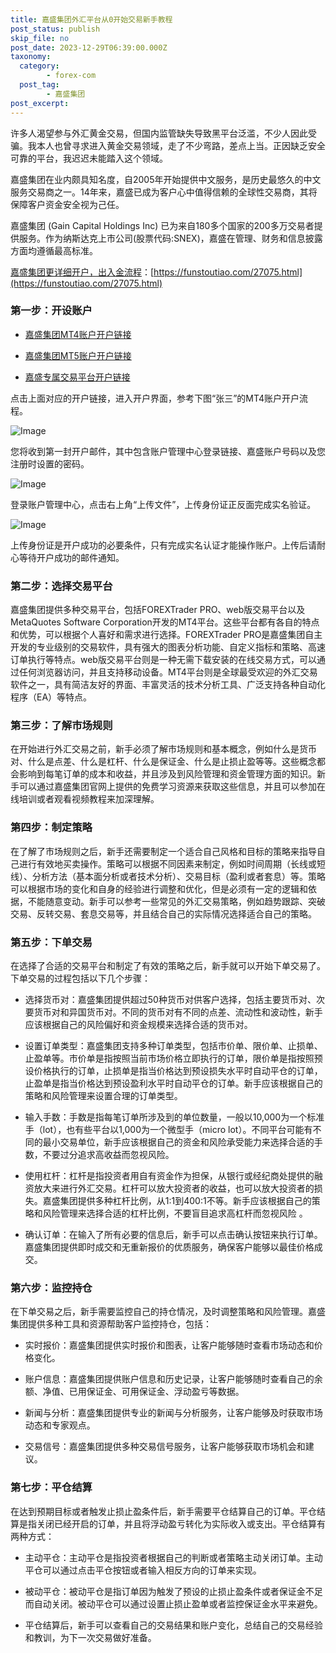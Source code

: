 ```yaml
---
title: 嘉盛集团外汇平台从0开始交易新手教程
post_status: publish
skip_file: no
post_date: 2023-12-29T06:39:00.000Z
taxonomy:
  category:
        - forex-com
  post_tag:
        - 嘉盛集团
post_excerpt: 
---
```

许多人渴望参与外汇黄金交易，但国内监管缺失导致黑平台泛滥，不少人因此受骗。我本人也曾寻求进入黄金交易领域，走了不少弯路，差点上当。正因缺乏安全可靠的平台，我迟迟未能踏入这个领域。

嘉盛集团在业内颇具知名度，自2005年开始提供中文服务，是历史最悠久的中文服务交易商之一。14年来，嘉盛已成为客户心中值得信赖的全球性交易商，其将保障客户资金安全视为己任。

嘉盛集团 (Gain Capital Holdings Inc) 已为来自180多个国家的200多万交易者提供服务。作为纳斯达克上市公司(股票代码:SNEX)，嘉盛在管理、财务和信息披露方面均遵循最高标准。

[嘉盛集团更详细开户，出入金流程](https://funstoutiao.com/27075.html)：[https://funstoutiao.com/27075.html](https://funstoutiao.com/27075.html)

### 第一步：开设账户

* [嘉盛集团MT4账户开户链接](https://s.ssgg.net/jsmt4)

* [嘉盛集团MT5账户开户链接](https://s.ssgg.net/jsmt5)

* [嘉盛专属交易平台开户链接](https://s.ssgg.net/js)

点击上面对应的开户链接，进入开户界面，参考下图“张三”的MT4账户开户流程。

![Image](https://prod-files-secure.s3.us-west-2.amazonaws.com/39ed1227-6d7d-4570-be36-9ccd4a2c4241/7a167aea-686b-400d-af59-4e18eb607a40/640.png?X-Amz-Algorithm=AWS4-HMAC-SHA256&X-Amz-Content-Sha256=UNSIGNED-PAYLOAD&X-Amz-Credential=ASIAZI2LB466UQKR7P54%2F20250903%2Fus-west-2%2Fs3%2Faws4_request&X-Amz-Date=20250903T221310Z&X-Amz-Expires=3600&X-Amz-Security-Token=IQoJb3JpZ2luX2VjEOb%2F%2F%2F%2F%2F%2F%2F%2F%2F%2FwEaCXVzLXdlc3QtMiJIMEYCIQDncQTtWyGFl4Y22C1iWq6VVXrgzcMSqrRbmY%2FEHbhT5QIhAPEW9oqmnjEluOpqixEiKkHSlLWZcNX3ZZqP8Ub5J5rZKv8DCE8QABoMNjM3NDIzMTgzODA1IgyqqgVjgZfh54BWO8Uq3AMsnkQQNYi3OadNKyU219pNpPyIbiT444L34rXiTxlJDLzoQzgoWdXBeVNKDbOPbu%2BNGYSwUHqOgOlOf%2FJaNsdKN51MBPue3EN7H4mQ94uYuqrN9eKdRElCLE4Q4S5ef%2B2279Tvt%2FM2hAzB3gte%2BaHtMWnkEjlqiHP4EMgounQZrENNopgaT%2F7RTM3uYlpvllHxbh2ojbzjH9%2F%2BYM4M32PpYZJFRzBp9afHSrP5a2dyo10It1Pn%2B034%2Bi8tB2xgyHAwNtpYSG0drLmyyihdfpj4e26iZ4lhmmzJyh90kefvlNYSyKBZOhFRyLIAdntcMK5g1bwwf5%2Fdq%2F5fUi6sFp5%2B0Hu29HqmtTmtobHpctua3dPQafYLTk3PL0mO9B4QQakQ%2BOYX%2FHMZJ8a1FBI8eQKTxy%2BixCd3apJSX7MSiSB3YkdYGxSShEKCViOqIzvGyH6o8owVniLlMx236LS8NDXB%2BnlZic4f7r%2FP1gt6nqt9HPfAHUnMrfpBDNmr6AcW0r%2FJ7GebyFyaTlrqKn6tGVjdWUpi3kHuV8ITSLAaj9p4MATfKe4i4Wk2lIQU7hk38knOb1X7JNry%2F4YZwUmJ363x4XDo%2B6Etjf6ueGaSkidh7McmF11ZkdMzioSbkjDX9OLFBjqkAdvBkzLS6CWRbcKOlTdvOWsFaqD2KvFHbgVSlu3oGbMhT%2Bd1e7Stcd33EFIJHJCUjoCdMkF%2FJH4D4EvfolCyDv0iadvFMqDalgi6ZruI3YCKKvttUNFCPK%2BXvuSjvdKBq6P8bzrTAejXF3WgmUIcZp1E9S0f2HRlfS4l1HUyKn%2By3rwHLq6BlYAT62hyZa4Sd7nolYE5lGmz0SM6cF%2Fn217z9uHg&X-Amz-Signature=f5f275cdb14f93420956c1510799555acb8005573ae76d89e925352a26fd89a1&X-Amz-SignedHeaders=host&x-amz-checksum-mode=ENABLED&x-id=GetObject)

您将收到第一封开户邮件，其中包含账户管理中心登录链接、嘉盛账户号码以及您注册时设置的密码。

![Image](https://prod-files-secure.s3.us-west-2.amazonaws.com/39ed1227-6d7d-4570-be36-9ccd4a2c4241/eaa1c6b3-2877-4284-a0e1-530e222c27fb/image.png?X-Amz-Algorithm=AWS4-HMAC-SHA256&X-Amz-Content-Sha256=UNSIGNED-PAYLOAD&X-Amz-Credential=ASIAZI2LB466UQKR7P54%2F20250903%2Fus-west-2%2Fs3%2Faws4_request&X-Amz-Date=20250903T221310Z&X-Amz-Expires=3600&X-Amz-Security-Token=IQoJb3JpZ2luX2VjEOb%2F%2F%2F%2F%2F%2F%2F%2F%2F%2FwEaCXVzLXdlc3QtMiJIMEYCIQDncQTtWyGFl4Y22C1iWq6VVXrgzcMSqrRbmY%2FEHbhT5QIhAPEW9oqmnjEluOpqixEiKkHSlLWZcNX3ZZqP8Ub5J5rZKv8DCE8QABoMNjM3NDIzMTgzODA1IgyqqgVjgZfh54BWO8Uq3AMsnkQQNYi3OadNKyU219pNpPyIbiT444L34rXiTxlJDLzoQzgoWdXBeVNKDbOPbu%2BNGYSwUHqOgOlOf%2FJaNsdKN51MBPue3EN7H4mQ94uYuqrN9eKdRElCLE4Q4S5ef%2B2279Tvt%2FM2hAzB3gte%2BaHtMWnkEjlqiHP4EMgounQZrENNopgaT%2F7RTM3uYlpvllHxbh2ojbzjH9%2F%2BYM4M32PpYZJFRzBp9afHSrP5a2dyo10It1Pn%2B034%2Bi8tB2xgyHAwNtpYSG0drLmyyihdfpj4e26iZ4lhmmzJyh90kefvlNYSyKBZOhFRyLIAdntcMK5g1bwwf5%2Fdq%2F5fUi6sFp5%2B0Hu29HqmtTmtobHpctua3dPQafYLTk3PL0mO9B4QQakQ%2BOYX%2FHMZJ8a1FBI8eQKTxy%2BixCd3apJSX7MSiSB3YkdYGxSShEKCViOqIzvGyH6o8owVniLlMx236LS8NDXB%2BnlZic4f7r%2FP1gt6nqt9HPfAHUnMrfpBDNmr6AcW0r%2FJ7GebyFyaTlrqKn6tGVjdWUpi3kHuV8ITSLAaj9p4MATfKe4i4Wk2lIQU7hk38knOb1X7JNry%2F4YZwUmJ363x4XDo%2B6Etjf6ueGaSkidh7McmF11ZkdMzioSbkjDX9OLFBjqkAdvBkzLS6CWRbcKOlTdvOWsFaqD2KvFHbgVSlu3oGbMhT%2Bd1e7Stcd33EFIJHJCUjoCdMkF%2FJH4D4EvfolCyDv0iadvFMqDalgi6ZruI3YCKKvttUNFCPK%2BXvuSjvdKBq6P8bzrTAejXF3WgmUIcZp1E9S0f2HRlfS4l1HUyKn%2By3rwHLq6BlYAT62hyZa4Sd7nolYE5lGmz0SM6cF%2Fn217z9uHg&X-Amz-Signature=b42c83bd7f73d9352b74527373af964c374789e583193aa932a81a574a735428&X-Amz-SignedHeaders=host&x-amz-checksum-mode=ENABLED&x-id=GetObject)

登录账户管理中心，点击右上角“上传文件”，上传身份证正反面完成实名验证。

![Image](https://prod-files-secure.s3.us-west-2.amazonaws.com/39ed1227-6d7d-4570-be36-9ccd4a2c4241/54090639-09fc-46b4-a135-e0289f707147/image.png?X-Amz-Algorithm=AWS4-HMAC-SHA256&X-Amz-Content-Sha256=UNSIGNED-PAYLOAD&X-Amz-Credential=ASIAZI2LB466UQKR7P54%2F20250903%2Fus-west-2%2Fs3%2Faws4_request&X-Amz-Date=20250903T221310Z&X-Amz-Expires=3600&X-Amz-Security-Token=IQoJb3JpZ2luX2VjEOb%2F%2F%2F%2F%2F%2F%2F%2F%2F%2FwEaCXVzLXdlc3QtMiJIMEYCIQDncQTtWyGFl4Y22C1iWq6VVXrgzcMSqrRbmY%2FEHbhT5QIhAPEW9oqmnjEluOpqixEiKkHSlLWZcNX3ZZqP8Ub5J5rZKv8DCE8QABoMNjM3NDIzMTgzODA1IgyqqgVjgZfh54BWO8Uq3AMsnkQQNYi3OadNKyU219pNpPyIbiT444L34rXiTxlJDLzoQzgoWdXBeVNKDbOPbu%2BNGYSwUHqOgOlOf%2FJaNsdKN51MBPue3EN7H4mQ94uYuqrN9eKdRElCLE4Q4S5ef%2B2279Tvt%2FM2hAzB3gte%2BaHtMWnkEjlqiHP4EMgounQZrENNopgaT%2F7RTM3uYlpvllHxbh2ojbzjH9%2F%2BYM4M32PpYZJFRzBp9afHSrP5a2dyo10It1Pn%2B034%2Bi8tB2xgyHAwNtpYSG0drLmyyihdfpj4e26iZ4lhmmzJyh90kefvlNYSyKBZOhFRyLIAdntcMK5g1bwwf5%2Fdq%2F5fUi6sFp5%2B0Hu29HqmtTmtobHpctua3dPQafYLTk3PL0mO9B4QQakQ%2BOYX%2FHMZJ8a1FBI8eQKTxy%2BixCd3apJSX7MSiSB3YkdYGxSShEKCViOqIzvGyH6o8owVniLlMx236LS8NDXB%2BnlZic4f7r%2FP1gt6nqt9HPfAHUnMrfpBDNmr6AcW0r%2FJ7GebyFyaTlrqKn6tGVjdWUpi3kHuV8ITSLAaj9p4MATfKe4i4Wk2lIQU7hk38knOb1X7JNry%2F4YZwUmJ363x4XDo%2B6Etjf6ueGaSkidh7McmF11ZkdMzioSbkjDX9OLFBjqkAdvBkzLS6CWRbcKOlTdvOWsFaqD2KvFHbgVSlu3oGbMhT%2Bd1e7Stcd33EFIJHJCUjoCdMkF%2FJH4D4EvfolCyDv0iadvFMqDalgi6ZruI3YCKKvttUNFCPK%2BXvuSjvdKBq6P8bzrTAejXF3WgmUIcZp1E9S0f2HRlfS4l1HUyKn%2By3rwHLq6BlYAT62hyZa4Sd7nolYE5lGmz0SM6cF%2Fn217z9uHg&X-Amz-Signature=53ee1b80cb5d5e4e04ed3a44054a00912811433a692e76d20adcce5753f7eca6&X-Amz-SignedHeaders=host&x-amz-checksum-mode=ENABLED&x-id=GetObject)

上传身份证是开户成功的必要条件，只有完成实名认证才能操作账户。上传后请耐心等待开户成功的邮件通知。

### 第二步：选择交易平台

嘉盛集团提供多种交易平台，包括FOREXTrader PRO、web版交易平台以及MetaQuotes Software Corporation开发的MT4平台。这些平台都有各自的特点和优势，可以根据个人喜好和需求进行选择。FOREXTrader PRO是嘉盛集团自主开发的专业级别的交易软件，具有强大的图表分析功能、自定义指标和策略、高速订单执行等特点。web版交易平台则是一种无需下载安装的在线交易方式，可以通过任何浏览器访问，并且支持移动设备。MT4平台则是全球最受欢迎的外汇交易软件之一，具有简洁友好的界面、丰富灵活的技术分析工具、广泛支持各种自动化程序（EA）等特点。

### 第三步：了解市场规则

在开始进行外汇交易之前，新手必须了解市场规则和基本概念，例如什么是货币对、什么是点差、什么是杠杆、什么是保证金、什么是止损止盈等等。这些概念都会影响到每笔订单的成本和收益，并且涉及到风险管理和资金管理方面的知识。新手可以通过嘉盛集团官网上提供的免费学习资源来获取这些信息，并且可以参加在线培训或者观看视频教程来加深理解。

### 第四步：制定策略

在了解了市场规则之后，新手还需要制定一个适合自己风格和目标的策略来指导自己进行有效地买卖操作。策略可以根据不同因素来制定，例如时间周期（长线或短线）、分析方法（基本面分析或者技术分析）、交易目标（盈利或者套息）等。策略可以根据市场的变化和自身的经验进行调整和优化，但是必须有一定的逻辑和依据，不能随意变动。新手可以参考一些常见的外汇交易策略，例如趋势跟踪、突破交易、反转交易、套息交易等，并且结合自己的实际情况选择适合自己的策略。

### 第五步：下单交易

在选择了合适的交易平台和制定了有效的策略之后，新手就可以开始下单交易了。下单交易的过程包括以下几个步骤：

* 选择货币对：嘉盛集团提供超过50种货币对供客户选择，包括主要货币对、次要货币对和异国货币对。不同的货币对有不同的点差、流动性和波动性，新手应该根据自己的风险偏好和资金规模来选择合适的货币对。

* 设置订单类型：嘉盛集团支持多种订单类型，包括市价单、限价单、止损单、止盈单等。市价单是指按照当前市场价格立即执行的订单，限价单是指按照预设价格执行的订单，止损单是指当价格达到预设损失水平时自动平仓的订单，止盈单是指当价格达到预设盈利水平时自动平仓的订单。新手应该根据自己的策略和风险管理来设置合理的订单类型。

* 输入手数：手数是指每笔订单所涉及到的单位数量，一般以10,000为一个标准手（lot），也有些平台以1,000为一个微型手（micro lot）。不同平台可能有不同的最小交易单位，新手应该根据自己的资金和风险承受能力来选择合适的手数，不要过分追求高收益而忽视风险。

* 使用杠杆：杠杆是指投资者用自有资金作为担保，从银行或经纪商处提供的融资放大来进行外汇交易。杠杆可以放大投资者的收益，也可以放大投资者的损失。嘉盛集团提供多种杠杆比例，从1:1到400:1不等。新手应该根据自己的策略和风险管理来选择合适的杠杆比例，不要盲目追求高杠杆而忽视风险 。

* 确认订单：在输入了所有必要的信息后，新手可以点击确认按钮来执行订单。嘉盛集团提供即时成交和无重新报价的优质服务，确保客户能够以最佳价格成交。

### 第六步：监控持仓

在下单交易之后，新手需要监控自己的持仓情况，及时调整策略和风险管理。嘉盛集团提供多种工具和资源帮助客户监控持仓，包括：

* 实时报价：嘉盛集团提供实时报价和图表，让客户能够随时查看市场动态和价格变化。

* 账户信息：嘉盛集团提供账户信息和历史记录，让客户能够随时查看自己的余额、净值、已用保证金、可用保证金、浮动盈亏等数据。

* 新闻与分析：嘉盛集团提供专业的新闻与分析服务，让客户能够及时获取市场动态和专家观点。

* 交易信号：嘉盛集团提供多种交易信号服务，让客户能够获取市场机会和建议。

### 第七步：平仓结算

在达到预期目标或者触发止损止盈条件后，新手需要平仓结算自己的订单。平仓结算是指关闭已经开启的订单，并且将浮动盈亏转化为实际收入或支出。平仓结算有两种方式：

* 主动平仓：主动平仓是指投资者根据自己的判断或者策略主动关闭订单。主动平仓可以通过点击平仓按钮或者输入相反方向的订单来实现。

* 被动平仓：被动平仓是指订单因为触发了预设的止损止盈条件或者保证金不足而自动关闭。被动平仓可以通过设置止损止盈单或者监控保证金水平来避免。

* 平仓结算后，新手可以查看自己的交易结果和账户变化，总结自己的交易经验和教训，为下一次交易做好准备。